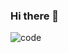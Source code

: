 ### Hi there 👋

![code](https://github.com/Xoli-Nxiweni/Xoli-NXiweni/assets/120707547/5c88ab8b-1386-44cd-9da1-677ac1688e7a)
